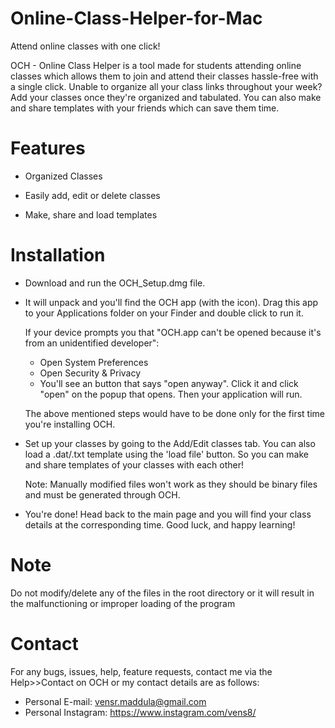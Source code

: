 # Online-Class-Helper-for-Mac
Attend online classes with one click!

OCH - Online Class Helper is a tool made for students attending online classes which allows them to join and attend their classes hassle-free with a single click. Unable to organize all your class links throughout your week? Add your classes once they're organized and tabulated. You can also make and share templates with your friends which can save them time.

# Features
- Organized Classes

- Easily add, edit or delete classes

- Make, share and load templates

# Installation

- Download and run the OCH_Setup.dmg file.

- It will unpack and you'll find the OCH app (with the icon). Drag this app to your Applications folder on your Finder and double click to run it.
  
  If your device prompts you that "OCH.app can't be opened because it's from an unidentified developer":
    - Open System Preferences
    - Open Security & Privacy
    - You'll see an button that says "open anyway". Click it and click "open" on the popup that opens. Then your application will run.
 
  The above mentioned steps would have to be done only for the first time you're installing OCH.

- Set up your classes by going to the Add/Edit classes tab. You can also load a .dat/.txt template using the 'load file' button. So you can make and share templates of your classes with each other! 

  Note: Manually modified files won't work as they should be binary files and must be generated through OCH.

- You're done! Head back to the main page and you will find your class details at the corresponding time. Good luck, and happy learning!

# Note
Do not modify/delete any of the files in the root directory or it will result in the malfunctioning or improper loading of the program

# Contact
For any bugs, issues, help, feature requests, contact me via the Help>>Contact on OCH or my contact details are as follows:

- Personal E-mail: vensr.maddula@gmail.com
- Personal Instagram: https://www.instagram.com/vens8/

